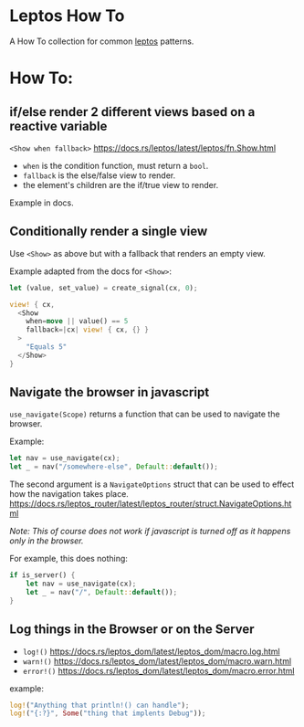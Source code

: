 # Leptos How To

A How To collection for common [leptos](https://github.com/leptos-rs/leptos) patterns.

# How To:

## if/else render 2 different views based on a reactive variable

`<Show when fallback>` https://docs.rs/leptos/latest/leptos/fn.Show.html

 - `when` is the condition function, must return a `bool`.
 - `fallback` is the else/false view to render.
 - the element's children are the if/true view to render.
 
Example in docs.

## Conditionally render a single view

Use `<Show>` as above but with a fallback that renders an empty view.

Example adapted from the docs for `<Show>`:

```rust
let (value, set_value) = create_signal(cx, 0);

view! { cx,
  <Show
    when=move || value() == 5
    fallback=|cx| view! { cx, {} }
  >
    "Equals 5"
  </Show>
}
```

## Navigate the browser in javascript
`use_navigate(Scope)` returns a function that can be used to navigate the browser.

Example:
```rust
let nav = use_navigate(cx);
let _ = nav("/somewhere-else", Default::default());
```

The second argument is a `NavigateOptions` struct that can be used to effect how the navigation takes place. https://docs.rs/leptos_router/latest/leptos_router/struct.NavigateOptions.html

_Note: This of course does not work if javascript is turned off as it happens only in the browser._

For example, this does nothing:
```rust
if is_server() {
    let nav = use_navigate(cx);
    let _ = nav("/", Default::default());
}
```

## Log things in the Browser or on the Server
* `log!()` https://docs.rs/leptos_dom/latest/leptos_dom/macro.log.html
* `warn!()` https://docs.rs/leptos_dom/latest/leptos_dom/macro.warn.html
* `error!()` https://docs.rs/leptos_dom/latest/leptos_dom/macro.error.html

example: 
```rust
log!("Anything that println!() can handle");
log!("{:?}", Some("thing that implents Debug"));
```




